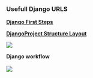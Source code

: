 ### Usefull Django URLS
[**Django First Steps**](https://docs.djangoproject.com/en/4.1/intro/tutorial01/)

[**DjangoProject Structure Layout**](https://techvidvan.com/tutorials/django-project-structure-layout/#:~:text=Django%20makes%20use%20of%20a,t%20Repeat%20Yourself%29%20and%20clean.)

![](https://studygyaan.com/wp-content/uploads/2019/07/Best-Practice-to-Structure-Django-Project-Directories-and-Files-1024x676.png)

**Django workflow** 
</br>
</br>
![](https://learnbatta.com/assets/images/django/request_response_lifecycle_Django.png)
